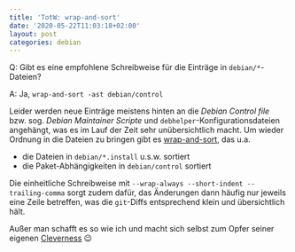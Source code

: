 ```yaml
---
title: 'TotW: wrap-and-sort'
date: '2020-05-22T11:03:18+02:00'
layout: post
categories: debian
---
```


Q: Gibt es eine empfohlene Schreibweise für die Einträge in `debian/*`-Dateien?

A: Ja, `wrap-and-sort -ast debian/control`

Leider werden neue Einträge meistens hinten an die _Debian Control file_ bzw. sog. _Debian Maintainer Scripte_ und `debhelper`-Konfigurationsdateien angehängt, was es im Lauf der Zeit sehr unübersichtlich macht.
Um wieder Ordnung in die Dateien zu bringen gibt es [wrap-and-sort](man:wrap-and-sort(1)), das u.a.

- die Dateien in `debian/*.install` u.s.w. sortiert
- die Paket-Abhängigkeiten in `debian/control` sortiert

Die einheitliche Schreibweise mit `--wrap-always --short-indent --trailing-comma` sorgt zudem dafür, das Änderungen dann häufig nur jeweils eine Zeile betreffen, was die `git`-Diffs entsprechend klein und übersichtlich hält.

Außer man schafft es so wie ich und macht sich selbst zum Opfer seiner eigenen [Cleverness](https://github.com/univention/univention-corporate-server/commit/d76f9059ef755b50ad3d90cafffd3739d4a72313) 😉
